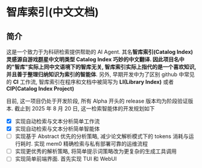 # 智库索引(中文文档)

## 简介

这是一个致力于为科研检索提供帮助的 AI Agent. 其名**智库索引(Catalog Index)**灵感源自游戏[群星](https://zh.wikipedia.org/wiki/%E7%BE%A4%E6%98%9F_(%E6%B8%B8%E6%88%8F))中文明类型 Catalog Index 巧妙的中文翻译. 因此项目名中的"智库"实际上同中文语境下的智库无关, 智库索引实际上指代的是一个**喜欢知识, 并且善于整理归纳知识为索引的智能体**. 另外, 早期开发中为了区别 github 中常见的 **CI** 工作流, 智库索引在程序和文档中被简写为 **LI(Library Index)** 或者 **CIP(Catalog Index Project)**

目前, 这一项目仍处于开发阶段, 所有 Alpha 开头的 release 版本均为阶段验证版本. 截止到 2025 年 8 月 20 日, 这一检索智能体的开发规划如下

- [X] 实现自动检索与文本分析简单工作流
- [X] 实现自动检索与文本分析简单智能体
- [ ] 实现基于 Abstract 优先的分析策略, 减少论文解析模式下的 tokens 消耗与运行耗时. 实现 mem0 精确检索与私有部署可靠的运维流程
- [ ] 实现更优秀的解析策略, 将简单提示词策略改为更复杂的生成工具调用
- [ ] 实现简单前端界面. 首先实现 TUI 和 WebUI
